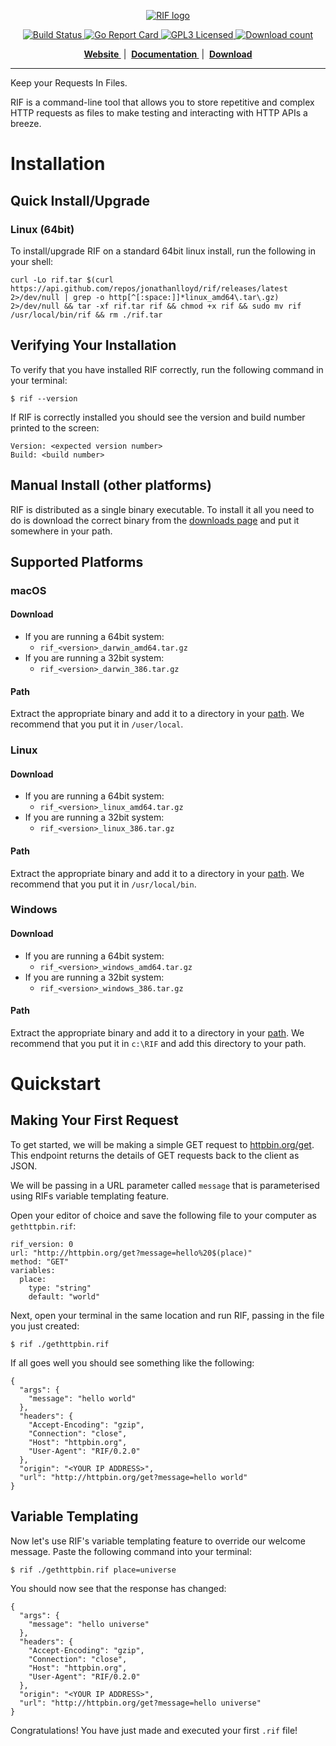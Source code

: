 <p align="center">
  <a href="https://jonathanlloyd.github.io/rif">
    <img src="https://github.com/jonathanlloyd/rif/blob/master/assets/logo-text.svg" alt="RIF logo"/>
  </a>
</p>
<p align="center">
  <a href="https://travis-ci.org/jonathanlloyd/rif">
    <img src="https://travis-ci.org/jonathanlloyd/rif.svg?branch=master" alt="Build Status"/>
  </a>
  <a href="https://goreportcard.com/report/github.com/jonathanlloyd/rif">
    <img src="https://goreportcard.com/badge/github.com/jonathanlloyd/rif" alt="Go Report Card"/>
  </a>
  <a href="https://github.com/jonathanlloyd/rif/blob/master/LICENSE">
    <img src="https://img.shields.io/github/license/jonathanlloyd/rif.svg" alt="GPL3 Licensed"/>
  </a>
  <a href="https://github.com/jonathanlloyd/rif/releases">
    <img src="https://img.shields.io/github/downloads/jonathanlloyd/rif/total.svg" alt="Download count"/>
  </a>
</p>
<p align="center">
  <b>
    <a href="https://jonathanlloyd.github.io/rif">
      Website
    </a>
  </b>
  &nbsp;|&nbsp;
  <b>
    <a href="https://jonathanlloyd.github.io/rif/docs/quickstart/">
      Documentation
    </a>
  </b>
  &nbsp;|&nbsp;
  <b>
    <a href="https://github.com/jonathanlloyd/rif/releases">
      Download
    </a>
  </b>
</p>

---
Keep your Requests In Files.

RIF is a command-line tool that allows you to store repetitive and complex
HTTP requests as files to make testing and interacting with HTTP APIs a breeze.

# Installation
## Quick Install/Upgrade
### Linux (64bit)
To install/upgrade RIF on a standard 64bit linux install, run the following in
your shell:
```
curl -Lo rif.tar $(curl https://api.github.com/repos/jonathanlloyd/rif/releases/latest 2>/dev/null | grep -o http[^[:space:]]*linux_amd64\.tar\.gz) 2>/dev/null && tar -xf rif.tar rif && chmod +x rif && sudo mv rif /usr/local/bin/rif && rm ./rif.tar
```

## Verifying Your Installation
To verify that you have installed RIF correctly, run the following command
in your terminal:
```
$ rif --version
```

If RIF is correctly installed you should see the version and build
number printed to the screen:
```
Version: <expected version number>
Build: <build number>
```

## Manual Install (other platforms)
RIF is distributed as a single binary executable. To install it all you need
to do is download the correct binary from the
[downloads page](https://github.com/jonathanlloyd/rif/releases "Downloads Page")
and put it somewhere in your path.

## Supported Platforms
### macOS
#### Download
 - If you are running a 64bit system:
   - `rif_<version>_darwin_amd64.tar.gz`
 - If you are running a 32bit system:
   - `rif_<version>_darwin_386.tar.gz`

#### Path
Extract the appropriate binary and add it to a directory in your
[path](http://osxdaily.com/2014/08/14/add-new-path-to-path-command-line/ "How to Add a New Path to PATH at Command Line the Right Way").
We recommend that you put it in `/user/local`.

### Linux
#### Download
 - If you are running a 64bit system:
   - `rif_<version>_linux_amd64.tar.gz`
 - If you are running a 32bit system:
   - `rif_<version>_linux_386.tar.gz`

#### Path
Extract the appropriate binary and add it to a directory in your
[path](https://www.cyberciti.biz/faq/how-to-add-to-bash-path-permanently-on-linux/ "How to add to bash $PATH permanently on Linux").
We recommend that you put it in `/usr/local/bin`.

### Windows
#### Download
 - If you are running a 64bit system:
   - `rif_<version>_windows_amd64.tar.gz`
 - If you are running a 32bit system:
   - `rif_<version>_windows_386.tar.gz`

#### Path
Extract the appropriate binary and add it to a directory in your
[path](https://stackoverflow.com/questions/1618280/where-can-i-set-path-to-make-exe-on-windows "Where can I set the path on Windows?").
We recommend that you put it in `c:\RIF` and add this directory to your path.

# Quickstart
## Making Your First Request
To get started, we will be making a simple GET request to
[httpbin.org/get](http://httpbin.org/get). This endpoint returns the details
of GET requests back to the client as JSON.

We will be passing in a URL parameter called `message` that is parameterised
using RIFs variable templating feature.

Open your editor of choice and save the following file to your computer
as `gethttpbin.rif`:
```
rif_version: 0
url: "http://httpbin.org/get?message=hello%20$(place)"
method: "GET"
variables:
  place:
    type: "string"
    default: "world"
```

Next, open your terminal in the same location and run RIF,
passing in the file you just created:
```
$ rif ./gethttpbin.rif
```

If all goes well you should see something like the following:
```
{
  "args": {
    "message": "hello world"
  }, 
  "headers": {
    "Accept-Encoding": "gzip", 
    "Connection": "close", 
    "Host": "httpbin.org", 
    "User-Agent": "RIF/0.2.0"
  }, 
  "origin": "<YOUR IP ADDRESS>", 
  "url": "http://httpbin.org/get?message=hello world"
}
```

## Variable Templating
Now let's use RIF's variable templating feature to override our welcome message.
Paste the following command into your terminal:
```
$ rif ./gethttpbin.rif place=universe
```

You should now see that the response has changed:
```
{
  "args": {
    "message": "hello universe"
  }, 
  "headers": {
    "Accept-Encoding": "gzip", 
    "Connection": "close", 
    "Host": "httpbin.org", 
    "User-Agent": "RIF/0.2.0"
  }, 
  "origin": "<YOUR IP ADDRESS>", 
  "url": "http://httpbin.org/get?message=hello universe"
}
```

Congratulations! You have just made and executed your first `.rif` file!
